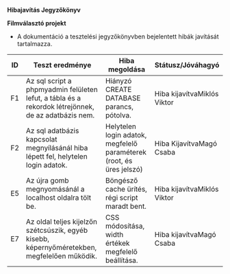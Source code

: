 **Hibajavítás Jegyzőkönyv**

**Filmválasztó projekt**

- A dokumentáció a tesztelési jegyzőkönyvben bejelentett hibák javítását tartalmazza.

| **ID** | **Teszt eredménye** | **Hiba megoldása** | **Státusz/Jóváhagyó** |
| --- | --- | --- | --- |
| F1 | Az sql script a phpmyadmin felületen lefut, a tábla és a rekordok létrejönnek, de az adatbázis nem. | Hiányzó CREATE DATABASE parancs, pótolva. | Hiba kijavítvaMiklós Viktor |
| F2 | Az sql adatbázis kapcsolat megnyílásánál hiba lépett fel, helytelen login adatok. | Helytelen login adatok, megfelelő paraméterek (root, és üres jelszó) | Hiba KijavítvaMagó Csaba |
| E5 | Az újra gomb megnyomásánál a localhost oldalra tölt be. | Böngésző cache ürítés, régi script maradt bent. | Hiba kijavítvaMiklós Viktor |
| E7 | Az oldal teljes kijelzőn szétcsúszik, egyéb kisebb, képernyőméretekben, megfelelően működik. | CSS módosítása, width értékek megfelelő beállítása. | Hiba kijavítvaMagó Csaba |